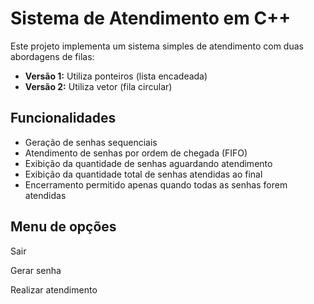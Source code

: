 # Sistema de Atendimento em C++

Este projeto implementa um sistema simples de atendimento com duas abordagens de filas:

- **Versão 1:** Utiliza ponteiros (lista encadeada)
- **Versão 2:** Utiliza vetor (fila circular)

## Funcionalidades

- Geração de senhas sequenciais
- Atendimento de senhas por ordem de chegada (FIFO)
- Exibição da quantidade de senhas aguardando atendimento
- Exibição da quantidade total de senhas atendidas ao final
- Encerramento permitido apenas quando todas as senhas forem atendidas

## Menu de opções
Sair

Gerar senha

Realizar atendimento


